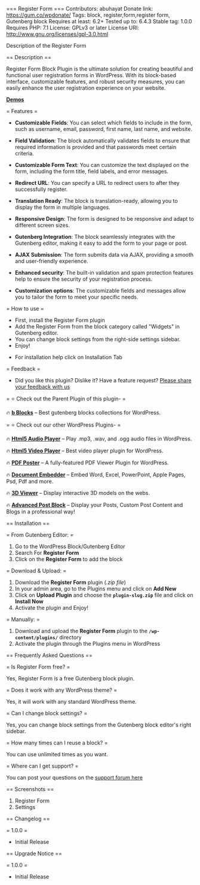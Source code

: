=== Register Form ===
Contributors: abuhayat
Donate link: https://gum.co/wpdonate/
Tags: block, register,form,register form, Gutenberg block
Requires at least: 6.2+
Tested up to: 6.4.3
Stable tag: 1.0.0
Requires PHP: 7.1
License: GPLv3 or later
License URI: http://www.gnu.org/licenses/gpl-3.0.html

Description of the Register Form

== Description ==

Register Form Block Plugin is the ultimate solution for creating beautiful and functional user registration forms in WordPress. With its block-based interface, customizable features, and robust security measures, you can easily enhance the user registration experience on your website.


**[Demos](https://bblockswp.com/demo/register-form)**


= Features =

- **Customizable Fields**: You can select which fields to include in the form, such as username, email, password, first name, last name, and website.

- **Field Validation**: The block automatically validates fields to ensure that required information is provided and that passwords meet certain criteria.

- **Customizable Form Text**: You can customize the text displayed on the form, including the form title, field labels, and error messages.

- **Redirect URL**: You can specify a URL to redirect users to after they successfully register.

- **Translation Ready**: The block is translation-ready, allowing you to display the form in multiple languages.

- **Responsive Design**: The form is designed to be responsive and adapt to different screen sizes.

- **Gutenberg Integration**: The block seamlessly integrates with the Gutenberg editor, making it easy to add the form to your page or post.

- **AJAX Submission**: The form submits data via AJAX, providing a smooth and user-friendly experience.

- **Enhanced security**: The built-in validation and spam protection features help to ensure the security of your registration process.

- **Customization options**: The customizable fields and messages allow you to tailor the form to meet your specific needs.



= How to use =
- First, install the Register Form plugin
- Add the Register Form from the block category called "Widgets" in Gutenberg editor.
- You can change block settings from the right-side settings sidebar.
- Enjoy!

* For installation help click on Installation Tab


= Feedback =
- Did you like this plugin? Dislike it? Have a feature request? [Please share your feedback with us](mailto:support@bplugins.com 'Send feedback')


= ⭐ Check out the Parent Plugin of this plugin- =

🔥 **[b Blocks](https://bblockswp.com)** – Best gutenberg blocks collections for WordPress.


= ⭐ Check out our other WordPress Plugins- =

🔥 **[Html5 Audio Player](https://bplugins.com/products/html5-audio-player/)** – Play .mp3, .wav, and .ogg audio files in WordPress.

🔥 **[Html5 Video Player](https://bplugins.com/products/html5-video-player/)** – Best video player plugin for WordPress.

🔥 **[PDF Poster](https://bplugins.com/products/pdf-poster/)** – A fully-featured PDF Viewer Plugin for WordPress.

🔥 **[Document Embedder](https://bplugins.com/products/document-embedder/)** – Embed Word, Excel, PowerPoint, Apple Pages, Psd, Pdf and more.

🔥 **[3D Viewer](https://bplugins.com/products/3d-viewer/)** – Display interactive 3D models on the webs.

🔥 **[Advanced Post Block](https://bplugins.com/products/advanced-post-block/)** – Display your Posts, Custom Post Content and Blogs in a professional way!


== Installation ==

= From Gutenberg Editor: =
1. Go to the WordPress Block/Gutenberg Editor
2. Search For **Register Form**
3. Click on the **Register Form** to add the block

= Download & Upload: =
1. Download the **Register Form** plugin (*.zip file*)
2. In your admin area, go to the Plugins menu and click on **Add New**
3. Click on **Upload Plugin** and choose the **`plugin-slug.zip`** file and click on **Install Now**
4. Activate the plugin and Enjoy!

= Manually: =
1. Download and upload the **Register Form** plugin to the **`/wp-content/plugins/`** directory
2. Activate the plugin through the Plugins menu in WordPress


== Frequently Asked Questions ==

= Is Register Form free? =

Yes, Register Form is a free Gutenberg block plugin.

= Does it work with any WordPress theme? =

Yes, it will work with any standard WordPress theme.

= Can I change block settings? =

Yes, you can change block settings from the Gutenberg block editor's right sidebar.

= How many times can I reuse a block? =

You can use unlimited times as you want.

= Where can I get support? =

You can post your questions on the [support forum here](https://wordpress.org/support/plugin/block-directory/)


== Screenshots ==

1. Register Form
2. Settings


== Changelog ==

= 1.0.0 =
* Initial Release


== Upgrade Notice ==

= 1.0.0 =
* Initial Release